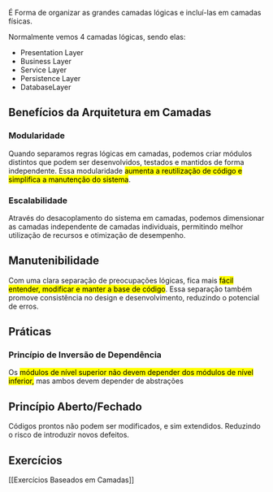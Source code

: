 É Forma de organizar as grandes camadas lógicas e incluí-las em camadas físicas. 

Normalmente vemos 4 camadas lógicas, sendo elas:
* Presentation Layer
* Business Layer
* Service Layer
* Persistence Layer
* DatabaseLayer

## Benefícios da Arquitetura em Camadas

### Modularidade

Quando separamos regras lógicas em camadas, podemos criar módulos distintos que podem ser desenvolvidos, testados e mantidos de forma independente. Essa modularidade <mark class="hltr-yellow">aumenta a reutilização de código e simplifica a manutenção do sistema</mark>.

### Escalabilidade

Através do desacoplamento do sistema em camadas, podemos dimensionar as camadas independente de camadas individuais, permitindo melhor utilização de recursos e otimização de desempenho.

## Manutenibilidade

Com uma clara separação de preocupações lógicas, fica mais <mark class="hltr-yellow">fácil entender, modificar e manter a base de código</mark>. Essa separação também promove consistência no design e desenvolvimento, reduzindo o potencial de erros. 

## Práticas

### Princípio de Inversão de Dependência

Os <mark class="hltr-yellow">módulos de nível superior não devem depender dos módulos de nível inferior,</mark> mas ambos devem depender de abstrações

## Princípio Aberto/Fechado

Códigos prontos não podem ser modificados, e sim extendidos. Reduzindo o risco de introduzir novos defeitos.

## Exercícios
[[Exercícios Baseados em Camadas]]